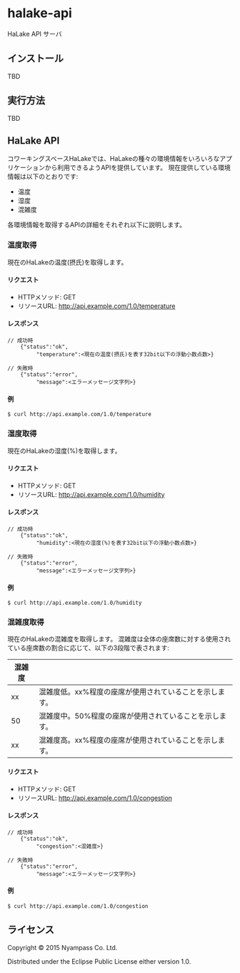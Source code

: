 # halake-api

HaLake API サーバ

## インストール

TBD

## 実行方法

TBD

## HaLake API

コワーキングスベースHaLakeでは、HaLakeの種々の環境情報をいろいろなアプリケーションから利用できるようAPIを提供しています。
現在提供している環境情報は以下のとおりです:

- 温度
- 湿度
- 混雑度

各環境情報を取得するAPIの詳細をそれぞれ以下に説明します。

### 温度取得
現在のHaLakeの温度(摂氏)を取得します。

#### リクエスト
- HTTPメソッド: GET
- リソースURL: http://api.example.com/1.0/temperature

#### レスポンス

    // 成功時
        {"status":"ok",
             "temperature":<現在の温度(摂氏)を表す32bit以下の浮動小数点数>}

    // 失敗時
        {"status":"error",
             "message":<エラーメッセージ文字列>}

#### 例
    $ curl http://api.example.com/1.0/temperature


### 湿度取得
現在のHaLakeの湿度(%)を取得します。

#### リクエスト
- HTTPメソッド: GET
- リソースURL: http://api.example.com/1.0/humidity

#### レスポンス

    // 成功時
        {"status":"ok",
             "humidity":<現在の湿度(%)を表す32bit以下の浮動小数点数>}

    // 失敗時
        {"status":"error",
             "message":<エラーメッセージ文字列>}

#### 例
    $ curl http://api.example.com/1.0/humidity


### 混雑度取得
現在のHaLakeの混雑度を取得します。
混雑度は全体の座席数に対する使用されている座席数の割合に応じて、以下の3段階で表されます:

|混雑度|                                              |
|-----|----------------------------------------------|
|xx   |混雑度低。xx%程度の座席が使用されていることを示します。|
|50   |混雑度中。50%程度の座席が使用されていることを示します。|
|xx   |混雑度高。xx%程度の座席が使用されていることを示します。|

#### リクエスト
- HTTPメソッド: GET
- リソースURL: http://api.example.com/1.0/congestion

#### レスポンス

    // 成功時
        {"status":"ok",
             "congestion":<混雑度>}

    // 失敗時
        {"status":"error",
             "message":<エラーメッセージ文字列>}

#### 例
    $ curl http://api.example.com/1.0/congestion


## ライセンス

Copyright © 2015 Nyampass Co. Ltd.

Distributed under the Eclipse Public License either version 1.0.
